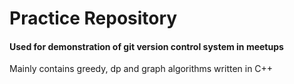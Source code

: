 # Practice Repository

#### Used for demonstration of git version control system in meetups

Mainly contains greedy, dp and graph algorithms written in C++
